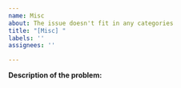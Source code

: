 ```yaml
---
name: Misc
about: The issue doesn't fit in any categories
title: "[Misc] "
labels: ''
assignees: ''

---
```


<!---You can remove all the sections that aren't needed--->

<!---Problem's description--->
**Description of the problem:**
